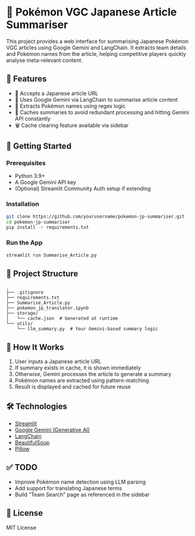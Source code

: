 # 🧠 Pokémon VGC Japanese Article Summariser

This project provides a web interface for summarising Japanese Pokémon VGC articles using Google Gemini and LangChain. It extracts team details and Pokémon names from the article, helping competitive players quickly analyse meta-relevant content.

## 🔧 Features

- 🔗 Accepts a Japanese article URL
- 🧠 Uses Google Gemini via LangChain to summarise article content
- 🧪 Extracts Pokémon names using regex logic
- 💾 Caches summaries to avoid redundant processing and hitting Gemini API constantly
- 🗑️ Cache clearing feature available via sidebar

## 🚀 Getting Started

### Prerequisites

- Python 3.9+
- A Google Gemini API key
- (Optional) Streamlit Community Auth setup if extending

### Installation

```bash
git clone https://github.com/yourusername/pokemon-jp-summariser.git
cd pokemon-jp-summariser
pip install -r requirements.txt
```

### Run the App

```bash
streamlit run Summarise_Article.py
```

## 📁 Project Structure

```
.
├── .gitignore
├── requirements.txt
├── Summarise_Article.py
├── pokemon_jp_translator.ipynb
├── storage/
│   └── cache.json  # Generated at runtime
└── utils/
    └── llm_summary.py  # Your Gemini-based summary logic
```

## 🧠 How It Works

1. User inputs a Japanese article URL
2. If summary exists in cache, it is shown immediately
3. Otherwise, Gemini processes the article to generate a summary
4. Pokémon names are extracted using pattern-matching
5. Result is displayed and cached for future reuse

## 🛠️ Technologies

- [Streamlit](https://streamlit.io/)
- [Google Gemini (Generative AI)](https://ai.google.dev/)
- [LangChain](https://www.langchain.com/)
- [BeautifulSoup](https://www.crummy.com/software/BeautifulSoup/)
- [Pillow](https://python-pillow.org/)

## ✅ TODO

- Improve Pokémon name detection using LLM parsing
- Add support for translating Japanese terms
- Build “Team Search” page as referenced in the sidebar

## 📜 License

MIT License
